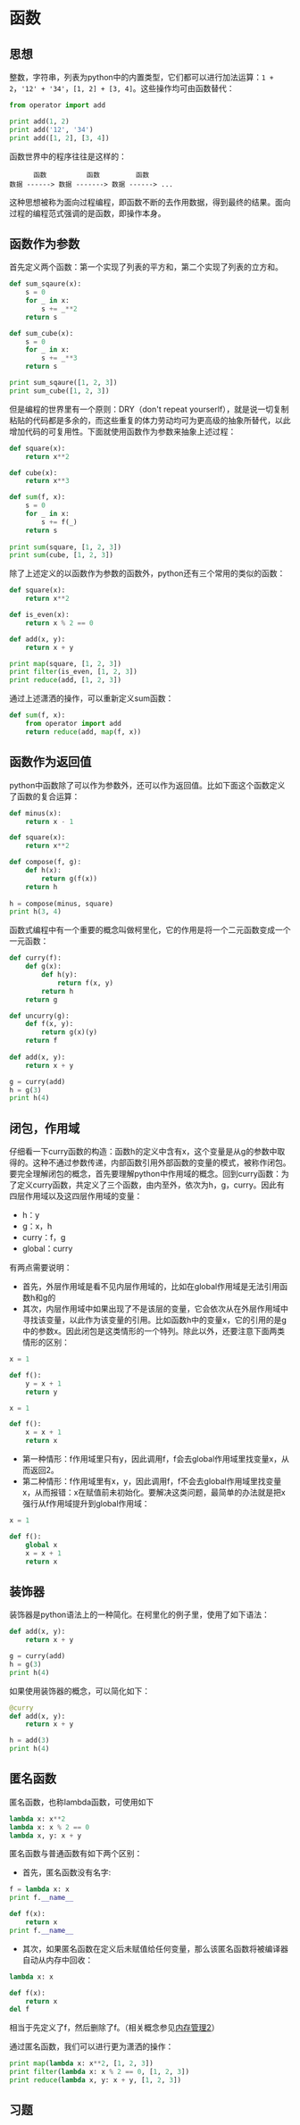 # 函数

## 思想

整数，字符串，列表为python中的内置类型，它们都可以进行加法运算：`1 + 2`，`'12' + '34'`，`[1, 2] + [3, 4]`。这些操作均可由函数替代：

```python
from operator import add

print add(1, 2)
print add('12', '34')
print add([1, 2], [3, 4])
```

函数世界中的程序往往是这样的：

```
      函数          函数         函数
数据 ------> 数据 -------> 数据 ------> ...
```

这种思想被称为面向过程编程，即函数不断的去作用数据，得到最终的结果。面向过程的编程范式强调的是函数，即操作本身。

## 函数作为参数

首先定义两个函数：第一个实现了列表的平方和，第二个实现了列表的立方和。

```python
def sum_sqaure(x):
    s = 0
    for _ in x:
        s += _**2
    return s

def sum_cube(x):
    s = 0
    for _ in x:
        s += _**3
    return s

print sum_sqaure([1, 2, 3])
print sum_cube([1, 2, 3])
```

但是编程的世界里有一个原则：DRY（don't repeat yourserlf），就是说一切复制粘贴的代码都是多余的，而这些重复的体力劳动均可为更高级的抽象所替代，以此增加代码的可复用性。下面就使用函数作为参数来抽象上述过程：

```python
def square(x):
    return x**2

def cube(x):
    return x**3

def sum(f, x):
    s = 0
    for _ in x:
        s += f(_)
    return s
	
print sum(square, [1, 2, 3])
print sum(cube, [1, 2, 3])
```

除了上述定义的以函数作为参数的函数外，python还有三个常用的类似的函数：

```python
def square(x):
    return x**2

def is_even(x):
    return x % 2 == 0

def add(x, y):
    return x + y

print map(square, [1, 2, 3])
print filter(is_even, [1, 2, 3])
print reduce(add, [1, 2, 3])
```

通过上述潇洒的操作，可以重新定义sum函数：

```python
def sum(f, x):
    from operator import add
    return reduce(add, map(f, x))
```

## 函数作为返回值

python中函数除了可以作为参数外，还可以作为返回值。比如下面这个函数定义了函数的复合运算：

```python
def minus(x):
    return x - 1

def square(x):
    return x**2

def compose(f, g):
    def h(x):
        return g(f(x))
    return h
	
h = compose(minus, square)
print h(3, 4)
```

函数式编程中有一个重要的概念叫做柯里化，它的作用是将一个二元函数变成一个一元函数：

```python
def curry(f):
    def g(x):
        def h(y):
            return f(x, y)
        return h
    return g

def uncurry(g):
    def f(x, y):
        return g(x)(y)
    return f
	
def add(x, y):
    return x + y

g = curry(add)
h = g(3)
print h(4)
```

## 闭包，作用域

仔细看一下curry函数的构造：函数h的定义中含有x，这个变量是从g的参数中取得的。这种不通过参数传递，内部函数引用外部函数的变量的模式，被称作闭包。要完全理解闭包的概念，首先要理解python中作用域的概念。回到curry函数：为了定义curry函数，共定义了三个函数，由内至外，依次为h，g，curry。因此有四层作用域以及这四层作用域的变量：

- h：y
- g：x，h
- curry：f，g
- global：curry

有两点需要说明：

- 首先，外层作用域是看不见内层作用域的，比如在global作用域是无法引用函数h和g的
- 其次，内层作用域中如果出现了不是该层的变量，它会依次从在外层作用域中寻找该变量，以此作为该变量的引用。比如函数h中的变量x，它的引用的是g中的参数x。因此闭包是这类情形的一个特列。除此以外，还要注意下面两类情形的区别：

```python
x = 1

def f():
    y = x + 1
    return y
```

```python
x = 1

def f():
    x = x + 1
    return x
```

- 第一种情形：f作用域里只有y，因此调用f，f会去global作用域里找变量x，从而返回2。
- 第二种情形：f作用域里有x，y，因此调用f，f不会去global作用域里找变量x，从而报错：x在赋值前未初始化。要解决这类问题，最简单的办法就是把x强行从f作用域提升到global作用域：

```python
x = 1

def f():
    global x
    x = x + 1
    return x
```

## 装饰器

装饰器是python语法上的一种简化。在柯里化的例子里，使用了如下语法：

```python
def add(x, y):
    return x + y

g = curry(add)
h = g(3)
print h(4)
```

如果使用装饰器的概念，可以简化如下：

```python
@curry
def add(x, y):
    return x + y

h = add(3)
print h(4)
```

## 匿名函数

匿名函数，也称lambda函数，可使用如下

```python
lambda x: x**2
lambda x: x % 2 == 0
lambda x, y: x + y
```

匿名函数与普通函数有如下两个区别：

- 首先，匿名函数没有名字:

```python
f = lambda x: x
print f.__name__

def f(x):
    return x
print f.__name__
```

- 其次，如果匿名函数在定义后未赋值给任何变量，那么该匿名函数将被编译器自动从内存中回收：

```python
lambda x: x

def f(x):
    return x
del f
```

相当于先定义了f，然后删除了f。（相关概念参见[内存管理2](https://github.com/im-iron-man/python-gramma/blob/master/3.md)）

通过匿名函数，我们可以进行更为潇洒的操作：

```python
print map(lambda x: x**2, [1, 2, 3])
print filter(lambda x: x % 2 == 0, [1, 2, 3])
print reduce(lambda x, y: x + y, [1, 2, 3])
```

## 习题